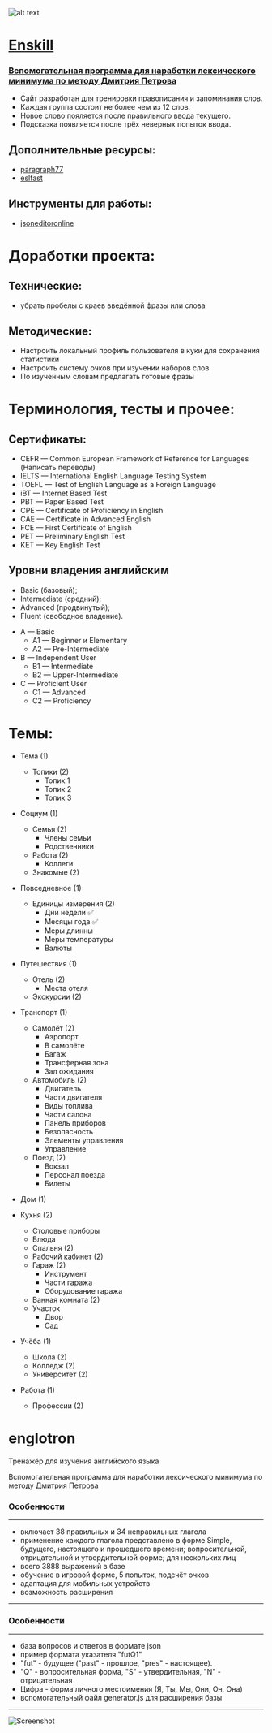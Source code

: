 ![alt text](img/enskill.png "Title")
# [Enskill](https://aruytehno.github.io/enskill/)
### [Вспомогательная программа для наработки лексического минимума по методу Дмитрия Петрова](https://aruytehno.github.io/enskill/englotron.html)
* Сайт разработан для тренировки правописания и запоминания слов.
* Каждая группа состоит не более чем из 12 слов.
* Новое слово пояляется после правильного ввода текущего.
* Подсказка появляется после трёх неверных попыток ввода.

## Дополнительные ресурсы:
* [paragraph77](https://paragraph77.net/)
* [eslfast](https://www.eslfast.com/)
## Инструменты для работы:
* [jsoneditoronline](https://jsoneditoronline.org/#)

# Доработки проекта: 
## Технические:
- убрать пробелы с краев введённой фразы или слова

## Методические:
* Настроить локальный профиль пользователя в куки для сохранения статистики
* Настроить систему очков при изучении наборов слов
* По изученным словам предлагать готовые фразы

# Терминология, тесты и прочее:
## Сертификаты:
- CEFR — Common European Framework of Reference for Languages (Написать переводы)
- IELTS — International English Language Testing System
- TOEFL — Test of English Language as a Foreign Language
- iBT — Internet Based Test
- PBT — Paper Based Test
- CPE — Certificate of Proficiency in English
- CAE — Certificate in Advanced English
- FCE — First Certificate of English
- PET — Preliminary English Test
- KET — Key English Test

## Уровни владения английским
- Basic (базовый);
- Intermediate (средний);
- Advanced (продвинутый);
- Fluent (свободное владение).

* A — Basic 
  * A1 — Beginner и Elementary
  * A2 — Pre-Intermediate
* B — Independent User
  * B1 — Intermediate
  * B2 — Upper-Intermediate
* C — Proficient User
  * C1 — Advanced
  * C2 — Proficiency


# Темы:
* Тема (1)
    * Топики (2)
        * Топик 1
        * Топик 2
        * Топик 3
* Социум (1)
    * Семья (2)
        * Члены семьи
        * Родственники
    * Работа (2)
        * Коллеги
    * Знакомые (2)
* Повседневное (1)
    * Единицы измерения (2)
        * Дни недели ✅
        * Месяцы года ✅
        * Меры длинны
        * Меры температуры
        * Валюты
* Путешествия (1)
    * Отель (2)
        * Места отеля
    * Экскурсии (2)

* Транспорт (1)
    * Самолёт (2)
        * Аэропорт
        * В самолёте
        * Багаж
        * Трансферная зона
        * Зал ожидания
    * Автомобиль (2)
        * Двигатель
        * Части двигателя
        * Виды топлива
        * Части салона
        * Панель приборов
        * Безопасность
        * Элементы управления
        * Управление
    * Поезд (2)
        * Вокзал
        * Персонал поезда
        * Билеты
* Дом (1)
* Кухня (2)
    * Столовые приборы
    * Блюда
    * Спальня (2)
    * Рабочий кабинет (2)
    * Гараж (2)
        * Инструмент
        * Части гаража
        * Оборудование гаража
    * Ванная комната (2)
    * Участок
        * Двор
        * Сад
* Учёба (1)
    * Школа (2)
    * Колледж (2)
    * Университет (2)
* Работа (1)
    * Профессии (2)


# englotron
Тренажёр для изучения английского языка

Вспомогательная программа для наработки лексического минимума по методу Дмитрия Петрова
### Особенности
---
- включает 38 правильных и 34 неправильных глагола
- применение каждого глагола представлено в форме Simple, будущего, настоящего и прошедшего времени; вопросительной, отрицательной и утвердительной форме; для нескольких лиц
- всего 3888 выражений в базе
- обучение в игровой форме, 5 попыток, подсчёт очков
- адаптация для мобильных устройств
- возможность расширения
---
### Особенности
---
- база вопросов и ответов в формате json
- пример формата указателя "futQ1"
- "fut" - будущее ("past" - прошлое, "pres" - настоящее).
- "Q" - вопросительная форма, "S" - утвердительная, "N" - отрицательная
- Цифра - форма личного местоимения (Я, Ты, Мы, Они, Он, Она)
- вспомогательный файл generator.js для расширения базы
---

![Screenshot](img/screenshot.jpg)
